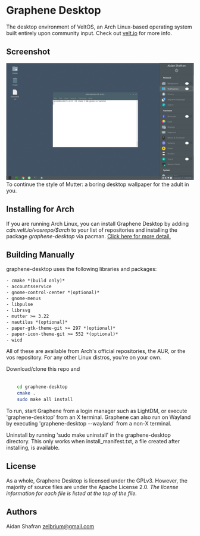 Graphene Desktop
==========

The desktop environment of VeltOS, an Arch Linux-based operating system
built entirely upon community input. Check out [velt.io](https://www.velt.io)
for more info.

Screenshot
--------

![Screenshot of VeltOS](/screenshot.png?raw=true)
To continue the style of Mutter: a boring desktop wallpaper for the adult in you.

Installing for Arch
--------

If you are running Arch Linux, you can install Graphene Desktop by adding
*cdn.velt.io/vosrepo/$arch* to your list of repositories and installing the
package *graphene-desktop* via pacman. [Click here for more detail.](https://velt.io/veltos-installation/)

Building Manually
--------

graphene-desktop uses the following libraries and packages:

    - cmake *(build only)*
    - accountsservice
    - gnome-control-center *(optional)*
    - gnome-menus
    - libpulse
	- librsvg
    - mutter >= 3.22
    - nautilus *(optional)*
    - paper-gtk-theme-git >= 297 *(optional)*
    - paper-icon-theme-git >= 552 *(optional)*
	- wicd

All of these are available from Arch's official repositories, the AUR,
or the vos repository. For any other Linux distros, you're on your own.

Download/clone this repo and

```bash

    cd graphene-desktop
    cmake .
    sudo make all install
```

To run, start Graphene from a login manager such as LightDM, or execute
'graphene-desktop' from an X terminal. Graphene can also run on Wayland
by executing 'graphene-desktop --wayland' from a non-X terminal.

Uninstall by running 'sudo make uninstall' in the graphene-desktop directory.
This only works when install\_manifest.txt, a file created after installing, is
available.

License
--------

As a whole, Graphene Desktop is licensed under the GPLv3. However, the majority
of source files are under the Apache License 2.0. *The license information for
each file is listed at the top of the file.*

Authors
--------

Aidan Shafran <zelbrium@gmail.com>  
